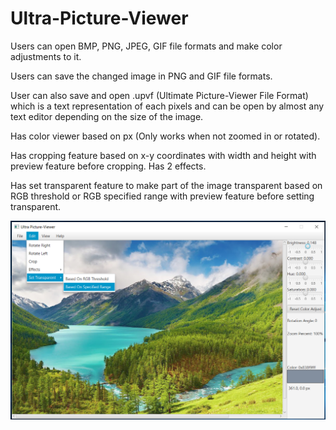 # Ultra-Picture-Viewer

Users can open BMP, PNG, JPEG, GIF file formats and make color adjustments to it.

Users can save the changed image in PNG and GIF file formats. 

User can also save and open .upvf (Ultimate Picture-Viewer File Format) which is a text representation of each pixels and can be open by almost any text editor depending on the size of the image.

Has color viewer based on px (Only works when not zoomed in or rotated). 

Has cropping feature based on x-y coordinates with width and height with preview feature before cropping. Has 2 effects. 

Has set transparent feature to make part of the image transparent based on RGB threshold or RGB specified range with preview feature before setting transparent.

<img src="https://github.com/Vision-Paudel/Ultra-Picture-Viewer/blob/main/Ultra%20Picture-Viewer%20ver.1.94.png" alt="Image could not be displayed">
